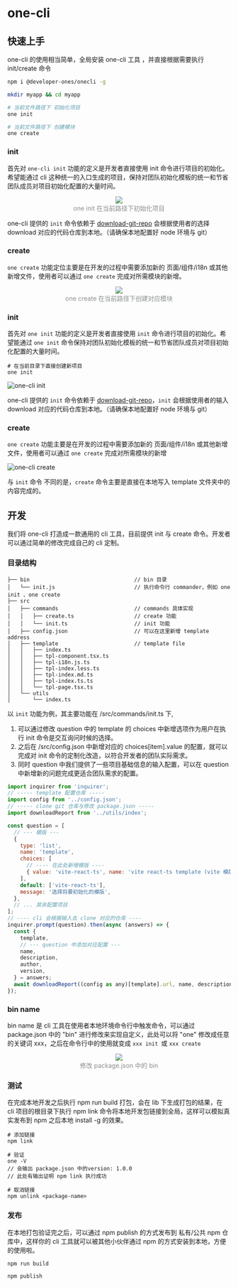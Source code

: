 # one-cli

## 快速上手

one-cli 的使用相当简单，全局安装 one-cli 工具 ，并直接根据需要执行 init/create 命令

```bash
npm i @developer-ones/onecli -g

mkdir myapp && cd myapp

# 当前文件路径下 初始化项目
one init

# 当前文件路径下 创建模块
one create
```

### init

首先对 `one-cli init` 功能的定义是开发者直接使用 init 命令进行项目的初始化。希望能通过 cli 这种统一的入口生成的项目，保持对团队初始化模板的统一和节省团队成员对项目初始化配置的大量时间。

<div style="text-align: center; color: #8A8F8D;">
  <img  src="https://cdn.dev-one.cn/one-cli%20init.png?imageMogr2/thumbnail/600x600"/>
  <div>one init 在当前路径下初始化项目</div>
</div>

one-cli 提供的 `init` 命令依赖于 [download-git-repo](https://www.npmjs.com/package/download-git-repo) 会根据使用者的选择 download 对应的代码仓库到本地。（请确保本地配置好 node 环境与 git）


### create

`one create` 功能定位主要是在开发的过程中需要添加新的 页面/组件/i18n 或其他新增文件，使用者可以通过 `one create` 完成对所需模块的新增。

<div style="text-align: center; color: #8A8F8D;">
  <img  src="https://cdn.dev-one.cn/one-cli%20create.png?imageMogr2/thumbnail/600x600"/>
  <div>one create 在当前路径下创建对应模块</div>
</div>

### init

首先对 `one init` 功能的定义是开发者直接使用 `init` 命令进行项目的初始化。希望能通过  `one init` 命令保持对团队初始化模板的统一和节省团队成员对项目初始化配置的大量时间。


```
# 在当前目录下直接创建新项目
one init
```

![one-cli init](https://cdn.dev-one.cn/one-cli%20init.png)

one-cli 提供的 `init` 命令依赖于 [download-git-repo](https://www.npmjs.com/package/download-git-repo)，`init` 会根据使用者的输入 download 对应的代码仓库到本地。（请确保本地配置好 node 环境与 git）

### create

`one create` 功能主要是在开发的过程中需要添加新的 页面/组件/i18n 或其他新增文件，使用者可以通过 `one create` 完成对所需模块的新增

![one-cli create](https://cdn.dev-one.cn/one-cli%20create.png)

与 `init` 命令 不同的是，`create` 命令主要是直接在本地写入 template 文件夹中的内容完成的。



## 开发

我们将 one-cli 打造成一款通用的 cli 工具，目前提供 init 与 create 命令。开发者可以通过简单的修改完成自己的 cli 定制。

### 目录结构

```
├── bin                                 // bin 目录
│   └── init.js                         // 执行命令行 commander，例如 one init 、one create
├── src
│   ├── commands                        // commands 具体实现
│   │   ├── create.ts                   // create 功能
│   │   └── init.ts                     // init 功能
│   ├── config.json                     // 可以在这里新增 template address
│   ├── template                        // template file
│   │   ├── index.ts
│   │   ├── tpl-component.tsx.ts
│   │   ├── tpl-i18n.js.ts
│   │   ├── tpl-index.less.ts
│   │   ├── tpl-index.md.ts
│   │   ├── tpl-index.ts.ts
│   │   └── tpl-page.tsx.ts
│   └── utils
│       └── index.ts
```

以 `init` 功能为例，其主要功能在 /src/commands/init.ts 下,

1. 可以通过修改 question 中的 template 的 choices 中新增选项作为用户在执行 init 命令是交互询问时候的选择。
2. 之后在 /src/config.json 中新增对应的 choices[item].value 的配置，就可以完成对 init 命令的定制化改造，以符合开发者的团队实际需求。
3. 同时 question 中我们提供了一些项目基础信息的输入配置，可以在 question 中新增新的问题完成更适合团队需求的配置。

```js
import inquirer from 'inquirer';
// ----- template 配置仓库 -----
import config from '../config.json';
// ----- clone git 仓库与修改 package.json -----
import downloadReport from '../utils/index';

const question = [
  // --- 模版 ---
  {
    type: 'list',
    name: 'template',
    choices: [
      // ---- 在此处新增模版 ----
      { value: 'vite-react-ts', name: 'vite react-ts template (vite 模版)' },
    ],
    default: ['vite-react-ts'],
    message: '选择将要初始化的模版',
  },
  // ... 其余配置项目
];
// ---- cli 会根据输入去 clone 对应的仓库 ----
inquirer.prompt(question).then(async (answers) => {
  const {
    template,
    // --- question 中添加对应配置 ---
    name,
    description,
    author,
    version,
  } = answers;
  await downloadReport((config as any)[template].url, name, description, author, version);
});


```

### bin name

bin name 是 cli 工具在使用者本地环境命令行中触发命令，可以通过 package.json 中的 "bin" 进行修改来实现自定义，此处可以将 "one" 修改成任意的关键词 xxx，之后在命令行中的使用就变成 `xxx init `或 `xxx create`

<div style="text-align: center; color: #8A8F8D;">
  <img  src="https://cdn.dev-one.cn/bin-name.png?imageMogr2/thumbnail/400x400"/>
  <div>修改 package.json 中的 bin</div>
</div>



### 测试

在完成本地开发之后执行 npm run build 打包，会在 lib 下生成打包的结果，在 cli 项目的根目录下执行 npm link 命令将本地开发包链接到全局，这样可以模拟真实发布到 npm 之后本地 install -g 的效果。

```
# 添加链接
npm link

# 验证
one -V
// 会输出 package.json 中的version: 1.0.0
// 此处有输出证明 npm link 执行成功

# 取消链接
npm unlink <package-name>
```

### 发布

在本地打包验证完之后，可以通过 npm publish 的方式发布到 私有/公共 npm 仓库中，这样你的 cli 工具就可以被其他小伙伴通过 npm 的方式安装到本地，方便的使用啦。

```
npm run build

npm publish
```